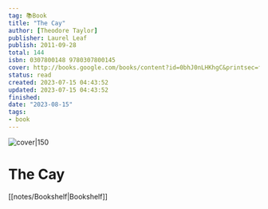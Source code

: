 ```yaml
---
tag: 📚Book
title: "The Cay"
author: [Theodore Taylor]
publisher: Laurel Leaf
publish: 2011-09-28
total: 144
isbn: 0307800148 9780307800145
cover: http://books.google.com/books/content?id=0bhJ0nLHKhgC&printsec=frontcover&img=1&zoom=1&edge=curl&source=gbs_api
status: read
created: 2023-07-15 04:43:52
updated: 2023-07-15 04:43:52
finished: 
date: "2023-08-15"
tags:
- book
---
```


![cover|150](http://books.google.com/books/content?id=0bhJ0nLHKhgC&printsec=frontcover&img=1&zoom=1&edge=curl&source=gbs_api)

# The Cay
[[notes/Bookshelf|Bookshelf]]